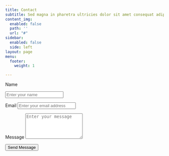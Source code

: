 ```yaml
---
title: Contact
subtitle: Sed magna in pharetra ultricies dolor sit amet consequat adipiscing lorem.
content_img:
  enabled: false
  path: ''
  url: "#"
sidebar:
  enabled: false
  side: left
layout: page
menu:
  footer:
    weight: 1

---
```

<form name="contactForm" method="POST" netlify-honeypot="bot-field" data-netlify="true" id="contact-form" class="contact-form"> 

<p class="form-row"> 

<label class="form-label" for="contact-user-name">Name</label> 

<input type="text" name="name" id="contact-user-name" class="form-input" placeholder="Enter your name"> <span class="input-focus" aria-hidden="true"></span> </p> 

<p class="form-row"> <label class="form-label" for="contact-user-email">Email</label> <input type="email" name="email" id="contact-user-email" class="form-input" placeholder="Enter your email address"> <span class="input-focus" aria-hidden="true"></span> </p> 

<p class="form-row"> <label class="form-label" for="contact-message">Message</label> <textarea name="message" id="contact-message" class="form-textarea" rows="5" placeholder="Enter your message"></textarea> <span class="input-focus" aria-hidden="true"></span> </p> 

<input type="hidden" name="form-name" value="contactForm" /> <p class="form-row form-submit"> 

<button type="submit" class="primary button">Send Message</button> </p> </form><!-- .contact-form -->